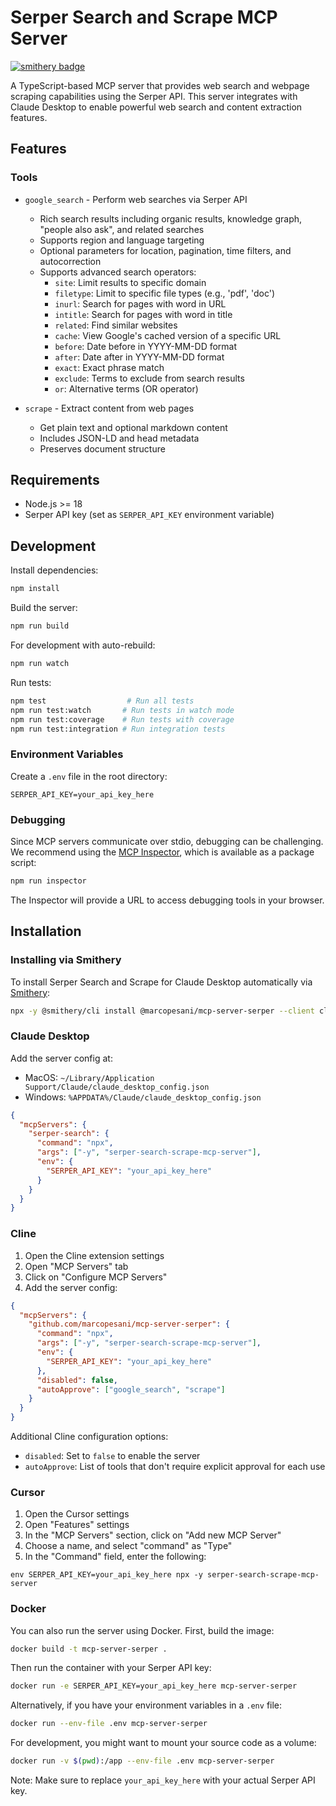 # Serper Search and Scrape MCP Server
[![smithery badge](https://smithery.ai/badge/@marcopesani/mcp-server-serper)](https://smithery.ai/server/@marcopesani/mcp-server-serper)

A TypeScript-based MCP server that provides web search and webpage scraping capabilities using the Serper API. This server integrates with Claude Desktop to enable powerful web search and content extraction features.

## Features

### Tools

- `google_search` - Perform web searches via Serper API
  - Rich search results including organic results, knowledge graph, "people also ask", and related searches
  - Supports region and language targeting
  - Optional parameters for location, pagination, time filters, and autocorrection
  - Supports advanced search operators:
    - `site`: Limit results to specific domain
    - `filetype`: Limit to specific file types (e.g., 'pdf', 'doc')
    - `inurl`: Search for pages with word in URL
    - `intitle`: Search for pages with word in title
    - `related`: Find similar websites
    - `cache`: View Google's cached version of a specific URL
    - `before`: Date before in YYYY-MM-DD format
    - `after`: Date after in YYYY-MM-DD format
    - `exact`: Exact phrase match
    - `exclude`: Terms to exclude from search results
    - `or`: Alternative terms (OR operator)
  
- `scrape` - Extract content from web pages
  - Get plain text and optional markdown content
  - Includes JSON-LD and head metadata
  - Preserves document structure

## Requirements

- Node.js >= 18
- Serper API key (set as `SERPER_API_KEY` environment variable)

## Development

Install dependencies:
```bash
npm install
```

Build the server:
```bash
npm run build
```

For development with auto-rebuild:
```bash
npm run watch
```

Run tests:
```bash
npm test                  # Run all tests
npm run test:watch       # Run tests in watch mode
npm run test:coverage    # Run tests with coverage
npm run test:integration # Run integration tests
```

### Environment Variables

Create a `.env` file in the root directory:

```
SERPER_API_KEY=your_api_key_here
```

### Debugging

Since MCP servers communicate over stdio, debugging can be challenging. We recommend using the [MCP Inspector](https://github.com/modelcontextprotocol/inspector), which is available as a package script:

```bash
npm run inspector
```

The Inspector will provide a URL to access debugging tools in your browser.

## Installation

### Installing via Smithery

To install Serper Search and Scrape for Claude Desktop automatically via [Smithery](https://smithery.ai/server/@marcopesani/mcp-server-serper):

```bash
npx -y @smithery/cli install @marcopesani/mcp-server-serper --client claude
```

### Claude Desktop

Add the server config at:
- MacOS: `~/Library/Application Support/Claude/claude_desktop_config.json`
- Windows: `%APPDATA%/Claude/claude_desktop_config.json`

```json
{
  "mcpServers": {
    "serper-search": {
      "command": "npx",
      "args": ["-y", "serper-search-scrape-mcp-server"],
      "env": {
        "SERPER_API_KEY": "your_api_key_here"
      }
    }
  }
}
```

### Cline

1. Open the Cline extension settings
2. Open "MCP Servers" tab
3. Click on "Configure MCP Servers"
4. Add the server config:

```json
{
  "mcpServers": {
    "github.com/marcopesani/mcp-server-serper": {
      "command": "npx",
      "args": ["-y", "serper-search-scrape-mcp-server"],
      "env": {
        "SERPER_API_KEY": "your_api_key_here"
      },
      "disabled": false,
      "autoApprove": ["google_search", "scrape"]
    }
  }
}
```

Additional Cline configuration options:
- `disabled`: Set to `false` to enable the server
- `autoApprove`: List of tools that don't require explicit approval for each use

### Cursor

1. Open the Cursor settings
2. Open "Features" settings
3. In the "MCP Servers" section, click on "Add new MCP Server"
4. Choose a name, and select "command" as "Type"
5. In the "Command" field, enter the following:

```
env SERPER_API_KEY=your_api_key_here npx -y serper-search-scrape-mcp-server
```

### Docker

You can also run the server using Docker. First, build the image:

```bash
docker build -t mcp-server-serper .
```

Then run the container with your Serper API key:

```bash
docker run -e SERPER_API_KEY=your_api_key_here mcp-server-serper
```

Alternatively, if you have your environment variables in a `.env` file:

```bash
docker run --env-file .env mcp-server-serper
```

For development, you might want to mount your source code as a volume:

```bash
docker run -v $(pwd):/app --env-file .env mcp-server-serper
```

Note: Make sure to replace `your_api_key_here` with your actual Serper API key.
